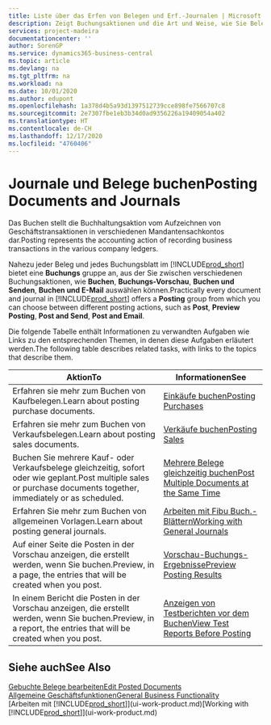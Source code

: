 ```yaml
---
title: Liste über das Erfen von Belegen und Erf.-Journalen | Microsoft Docs
description: Zeigt Buchungsaktionen und die Art und Weise, wie Sie Belege und Erf.-Journale buchen können.
services: project-madeira
documentationcenter: ''
author: SorenGP
ms.service: dynamics365-business-central
ms.topic: article
ms.devlang: na
ms.tgt_pltfrm: na
ms.workload: na
ms.date: 10/01/2020
ms.author: edupont
ms.openlocfilehash: 1a378d4b5a93d1397512739cce898fe7566707c8
ms.sourcegitcommit: 2e7307fbe1eb3b34d0ad9356226a19409054a402
ms.translationtype: HT
ms.contentlocale: de-CH
ms.lasthandoff: 12/17/2020
ms.locfileid: "4760406"
---
```

# <a name="posting-documents-and-journals"></a><span data-ttu-id="dc5e9-103">Journale und Belege buchen</span><span class="sxs-lookup"><span data-stu-id="dc5e9-103">Posting Documents and Journals</span></span>
<span data-ttu-id="dc5e9-104">Das Buchen stellt die Buchhaltungsaktion vom Aufzeichnen von Geschäftstransaktionen in verschiedenen Mandantensachkontos dar.</span><span class="sxs-lookup"><span data-stu-id="dc5e9-104">Posting represents the accounting action of recording business transactions in the various company ledgers.</span></span>

<span data-ttu-id="dc5e9-105">Nahezu jeder Beleg und jedes Buchungsblatt im [!INCLUDE[prod_short](includes/prod_short.md)] bietet eine **Buchungs** gruppe an, aus der Sie zwischen verschiedenen Buchungsaktionen, wie **Buchen**, **Buchungs-Vorschau**, **Buchen und Senden**, **Buchen und E-Mail** auswählen können.</span><span class="sxs-lookup"><span data-stu-id="dc5e9-105">Practically every document and journal in [!INCLUDE[prod_short](includes/prod_short.md)] offers a **Posting** group from which you can choose between different posting actions, such as **Post**, **Preview Posting**, **Post and Send**, **Post and Email**.</span></span>

<span data-ttu-id="dc5e9-106">Die folgende Tabelle enthält Informationen zu verwandten Aufgaben wie Links zu den entsprechenden Themen, in denen diese Aufgaben erläutert werden.</span><span class="sxs-lookup"><span data-stu-id="dc5e9-106">The following table describes related tasks, with links to the topics that describe them.</span></span>

| <span data-ttu-id="dc5e9-107">Aktion</span><span class="sxs-lookup"><span data-stu-id="dc5e9-107">To</span></span> | <span data-ttu-id="dc5e9-108">Informationen</span><span class="sxs-lookup"><span data-stu-id="dc5e9-108">See</span></span> |
| --- | --- |
| <span data-ttu-id="dc5e9-109">Erfahren sie mehr zum Buchen von Kaufbelegen.</span><span class="sxs-lookup"><span data-stu-id="dc5e9-109">Learn about posting purchase documents.</span></span> |[<span data-ttu-id="dc5e9-110">Einkäufe buchen</span><span class="sxs-lookup"><span data-stu-id="dc5e9-110">Posting Purchases</span></span>](ui-post-purchases.md) |
| <span data-ttu-id="dc5e9-111">Erfahren sie mehr zum Buchen von Verkaufsbelegen.</span><span class="sxs-lookup"><span data-stu-id="dc5e9-111">Learn about posting sales documents.</span></span> |[<span data-ttu-id="dc5e9-112">Verkäufe buchen</span><span class="sxs-lookup"><span data-stu-id="dc5e9-112">Posting Sales</span></span>](ui-post-sales.md) |
| <span data-ttu-id="dc5e9-113">Buchen Sie mehrere Kauf- oder Verkaufsbelege gleichzeitig, sofort oder wie geplant.</span><span class="sxs-lookup"><span data-stu-id="dc5e9-113">Post multiple sales or purchase documents together, immediately or as scheduled.</span></span>|[<span data-ttu-id="dc5e9-114">Mehrere Belege gleichzeitig buchen</span><span class="sxs-lookup"><span data-stu-id="dc5e9-114">Post Multiple Documents at the Same Time</span></span>](ui-batch-posting.md)|
| <span data-ttu-id="dc5e9-115">Erfahren Sie mehr zum Buchen von allgemeinen Vorlagen.</span><span class="sxs-lookup"><span data-stu-id="dc5e9-115">Learn about posting general journals.</span></span> |[<span data-ttu-id="dc5e9-116">Arbeiten mit Fibu Buch.-Blättern</span><span class="sxs-lookup"><span data-stu-id="dc5e9-116">Working with General Journals</span></span>](ui-work-general-journals.md) |
| <span data-ttu-id="dc5e9-117">Auf einer Seite die Posten in der Vorschau anzeigen, die erstellt werden, wenn Sie buchen.</span><span class="sxs-lookup"><span data-stu-id="dc5e9-117">Preview, in a page, the entries that will be created when you post.</span></span> |[<span data-ttu-id="dc5e9-118">Vorschau-Buchungs-Ergebnisse</span><span class="sxs-lookup"><span data-stu-id="dc5e9-118">Preview Posting Results</span></span>](ui-how-preview-post-results.md) |
| <span data-ttu-id="dc5e9-119">In einem Bericht die Posten in der Vorschau anzeigen, die erstellt werden, wenn Sie buchen.</span><span class="sxs-lookup"><span data-stu-id="dc5e9-119">Preview, in a report, the entries that will be created when you post.</span></span> |[<span data-ttu-id="dc5e9-120">Anzeigen von Testberichten vor dem Buchen</span><span class="sxs-lookup"><span data-stu-id="dc5e9-120">View Test Reports Before Posting</span></span>](ui-how-view-test-reports-posting.md) |

## <a name="see-also"></a><span data-ttu-id="dc5e9-121">Siehe auch</span><span class="sxs-lookup"><span data-stu-id="dc5e9-121">See Also</span></span>
[<span data-ttu-id="dc5e9-122">Gebuchte Belege bearbeiten</span><span class="sxs-lookup"><span data-stu-id="dc5e9-122">Edit Posted Documents</span></span>](across-edit-posted-document.md)  
[<span data-ttu-id="dc5e9-123">Allgemeine Geschäftsfunktionen</span><span class="sxs-lookup"><span data-stu-id="dc5e9-123">General Business Functionality</span></span>](ui-across-business-areas.md)  
<span data-ttu-id="dc5e9-124">[Arbeiten mit [!INCLUDE[prod_short](includes/prod_short.md)]](ui-work-product.md)</span><span class="sxs-lookup"><span data-stu-id="dc5e9-124">[Working with [!INCLUDE[prod_short](includes/prod_short.md)]](ui-work-product.md)</span></span>
